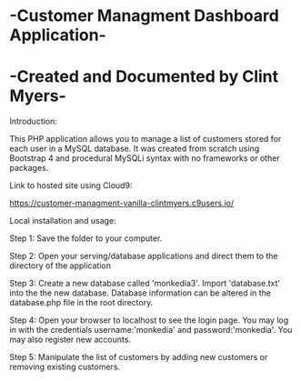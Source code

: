 # -Customer Managment Dashboard Application-
# -Created and Documented by Clint Myers-

Introduction:

  This PHP application allows you to manage a list of customers stored for each user in a MySQL database. It was created from scratch using Bootstrap 4 and procedural MySQLi syntax with no frameworks or other packages.

Link to hosted site using Cloud9:

https://customer-managment-vanilla-clintmyers.c9users.io/

Local installation and usage:

  Step 1: Save the folder to your computer.

  Step 2: Open your serving/database applications and direct them to the directory of the application

  Step 3: Create a new database called 'monkedia3'. Import 'database.txt' into the the new database.
  Database information can be altered in the database.php file in the root directory.

  Step 4: Open your browser to localhost to see the login page.
  You may log in with the credentials username:'monkedia' and password:'monkedia'.
  You may also register new accounts.

  Step 5: Manipulate the list of customers by adding new customers or removing existing customers.
